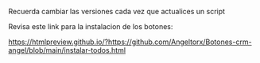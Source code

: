 Recuerda cambiar las versiones cada vez que actualices un script

Revisa este link para la instalacion de los botones:

https://htmlpreview.github.io/?https://github.com/Angeltorx/Botones-crm-angel/blob/main/instalar-todos.html

